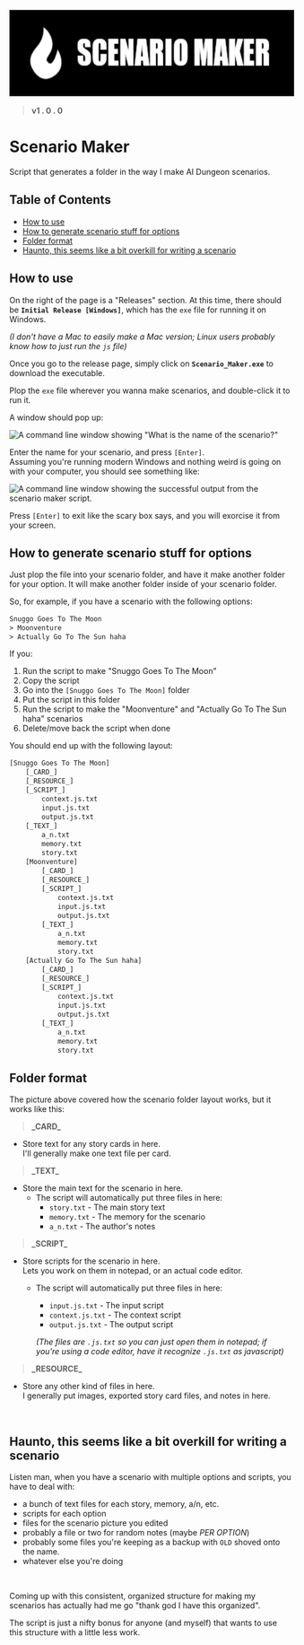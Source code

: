 <img
	src="./scenario_maker_logo.png" alt="AI Dungeon Scenario Maker Logo"
	width="100%" height=150 border="2px white"
/>

> **v1 . 0 . 0**

# Scenario Maker
Script that generates a folder in the way I make AI Dungeon scenarios.

## Table of Contents
* [How to use](#how-to-use)
* [How to generate scenario stuff for options](
	#how-to-generate-scenario-stuff-for-options
  )
* [Folder format](#folder-format)
* [Haunto, this seems like a bit overkill for writing a scenario](
	#haunto-this-seems-like-a-bit-overkill-for-writing-a-scenario
  )

## How to use

On the right of the page is a "Releases" section.
At this time, there should be **`Initial Release [Windows]`**, which has
the `exe` file for running it on Windows.

*(I don't have a Mac to easily make a Mac version; Linux users probably know
how to just run the `js` file)*

Once you go to the release page, simply click on **`Scenario_Maker.exe`**
to download the executable.

Plop the `exe` file wherever you wanna make scenarios, and double-click it to
run it.

A window should pop up:

![
	A command line window showing "What is the name of the scenario?"
](./popup_demo.png)

Enter the name for your scenario, and press `[Enter]`.  
Assuming you're running modern Windows and nothing weird is going on with
your computer, you should see something like:

![
	A command line window showing the successful output from the
	scenario maker script.
](./success_demo.png)

Press `[Enter]` to exit like the scary box says, and you will exorcise it from
your screen.

## How to generate scenario stuff for options

Just plop the file into your scenario folder, and have it make another folder
for your option. It will make another folder inside of your scenario folder.

So, for example, if you have a scenario with the following options:
```
Snuggo Goes To The Moon
> Moonventure
> Actually Go To The Sun haha
```

If you:
1) Run the script to make "Snuggo Goes To The Moon"
2) Copy the script
2) Go into the `[Snuggo Goes To The Moon]` folder
3) Put the script in this folder
5) Run the script to make the "Moonventure" and
   "Actually Go To The Sun haha" scenarios
6) Delete/move back the script when done

You should end up with the following layout:
```
[Snuggo Goes To The Moon]
	[_CARD_]
	[_RESOURCE_]
	[_SCRIPT_]
		context.js.txt
		input.js.txt
		output.js.txt
	[_TEXT_]
		a_n.txt
		memory.txt
		story.txt
	[Moonventure]
		[_CARD_]
		[_RESOURCE_]
		[_SCRIPT_]
			context.js.txt
			input.js.txt
			output.js.txt
		[_TEXT_]
			a_n.txt
			memory.txt
			story.txt
	[Actually Go To The Sun haha]
		[_CARD_]
		[_RESOURCE_]
		[_SCRIPT_]
			context.js.txt
			input.js.txt
			output.js.txt
		[_TEXT_]
			a_n.txt
			memory.txt
			story.txt
```

## Folder format

The picture above covered how the scenario folder layout works, but it works
like this:

>**\_CARD\_**  

* Store text for any story cards in here.  
  I'll generally make one text file per card.

>**\_TEXT\_**

* Store the main text for the scenario in here.
	* The script will automatically put three files in here:
		* `story.txt` - The main story text
		* `memory.txt` - The memory for the scenario
		* `a_n.txt` - The author's notes

>**\_SCRIPT\_**

* Store scripts for the scenario in here.  
  Lets you work on them in notepad, or an actual code editor.
	* The script will automatically put three files in here:
		* `input.js.txt` - The input script
		* `context.js.txt` - The context script
		* `output.js.txt` - The output script  
	  
	  *(The files are `.js.txt` so you can just open them in notepad; if you're
	   using a code editor, have it recognize `.js.txt` as javascript)*

>**\_RESOURCE\_**

* Store any other kind of files in here.  
  I generally put images, exported story card files, and notes in here.

&nbsp;

## Haunto, this seems like a bit overkill for writing a scenario

Listen man, when you have a scenario with multiple options and scripts, you have
to deal with:

* a bunch of text files for each story, memory, a/n, etc.
* scripts for each option
* files for the scenario picture you edited
* probably a file or two for random notes (maybe *PER OPTION*)
* probably some files you're keeping as a backup with `OLD` shoved onto the
  name.
* whatever else you're doing

&nbsp;

Coming up with this consistent, organized structure for making my scenarios
has actually had me go "thank god I have this organized".

The script is just a nifty bonus for anyone (and myself) that wants to use
this structure with a little less work.